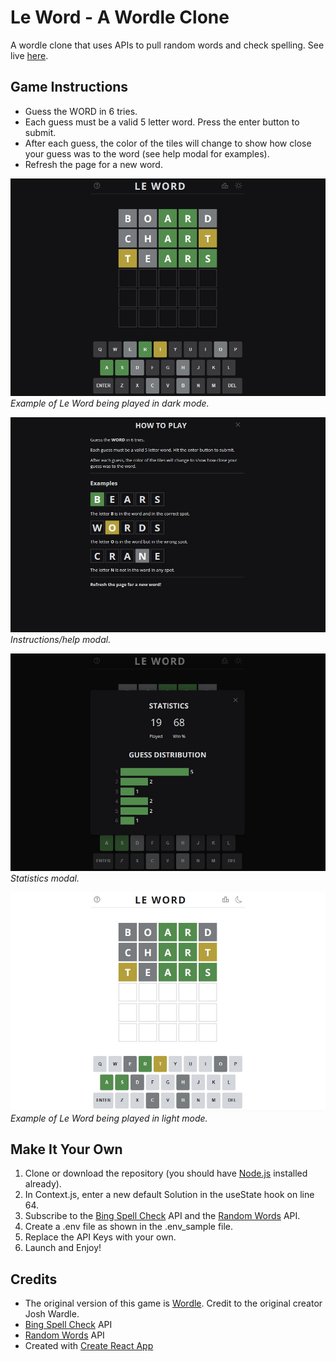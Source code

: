 # Le Word - A Wordle Clone

A wordle clone that uses APIs to pull random words and check spelling. See live [here](https://leword.netlify.app/).

## Game Instructions

- Guess the WORD in 6 tries.
- Each guess must be a valid 5 letter word. Press the enter button to submit.
- After each guess, the color of the tiles will change to show how close your guess was to the word (see help modal for examples).
- Refresh the page for a new word.

![Example of Le Word being played in dark mode.](./src/assets/images/le-word.jpg)
_Example of Le Word being played in dark mode._

![Instructions/help modal.](./src/assets/images/le-word-instructions.jpg)
_Instructions/help modal._

![Statistics modal.](./src/assets/images/le-word-stats.jpg)
_Statistics modal._

![Example of Le Word being played in light mode.](./src/assets/images/le-word-light.jpg)
_Example of Le Word being played in light mode._

## Make It Your Own

1. Clone or download the repository (you should have [Node.js](https://nodejs.org/en/) installed already).
2. In Context.js, enter a new default Solution in the useState hook on line 64.
3. Subscribe to the [Bing Spell Check](https://rapidapi.com/microsoft-azure-org-microsoft-cognitive-services/api/bing-spell-check2/) API and the [Random Words](https://rapidapi.com/sheharyar566/api/random-words5/) API.
4. Create a .env file as shown in the .env_sample file.
5. Replace the API Keys with your own.
6. Launch and Enjoy!

## Credits

- The original version of this game is [Wordle](https://www.nytimes.com/games/wordle/index.html). Credit to the original creator Josh Wardle.
- [Bing Spell Check](https://rapidapi.com/microsoft-azure-org-microsoft-cognitive-services/api/bing-spell-check2/) API
- [Random Words](https://rapidapi.com/sheharyar566/api/random-words5/) API
- Created with [Create React App](https://github.com/facebook/create-react-app)
